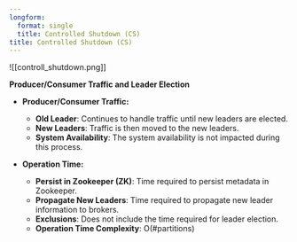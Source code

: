 ```yaml
---
longform:
  format: single
  title: Controlled Shutdown (CS)
title: Controlled Shutdown (CS)
---
```

![[controll_shutdown.png]]

**Producer/Consumer Traffic and Leader Election**

- **Producer/Consumer Traffic:**
    
    - **Old Leader**: Continues to handle traffic until new leaders are elected.
    - **New Leaders**: Traffic is then moved to the new leaders.
    - **System Availability**: The system availability is not impacted during this process.
- **Operation Time:**
    
    - **Persist in Zookeeper (ZK)**: Time required to persist metadata in Zookeeper.
    - **Propagate New Leaders**: Time required to propagate new leader information to brokers.
    - **Exclusions**: Does not include the time required for leader election.
    - **Operation Time Complexity**: O(#partitions)
